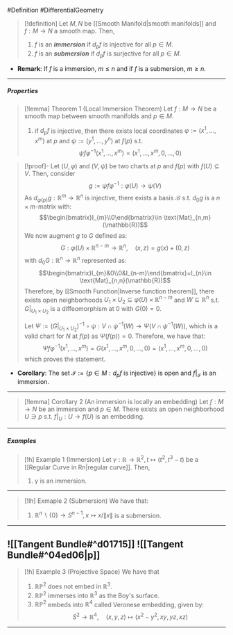 #Definition #DifferentialGeometry 

> [!definition]
> Let $M,N$ be [[Smooth Manifold|smooth manifolds]] and $f:M\to N$ a smooth map. Then, 
> 1. $f$ is an ***immersion*** if $d_{p}f$ is injective for all $p\in M$.
> 2. $f$ is an ***submersion*** if $d_{p}f$ is surjective for all $p\in M$.
- **Remark**: If $f$ is a immersion, $m\leq n$ and if $f$ is a submersion, $m\geq n$.
---
##### Properties
> [!lemma] Theorem 1 (Local Immersion Theorem)
> Let $f:M\to N$ be a smooth map between smooth manifolds and $p\in M$.
> 1. if $d_{p}f$ is injective, then there exists local coordinates $\varphi:=(x^1,\dots,x^m)$ at $p$ and $\psi:=(y^1,\dots,y^n)$ at $f(p)$ s.t. $$\psi f\varphi ^{-1}(x^1,\dots,x^m)=(x^1,\dots,x^m,0,\dots,0)$$

> [!proof]-
> Let $(U,\varphi)$ and $(V,\psi)$ be two charts at $p$ and $f(p)$ with $f(U)\subseteq V$. Then, consider $$g:=\psi f\varphi ^{-1}:\varphi(U)\to \psi(V)$$As $d_{\varphi(p)}g:\mathbb{R}^m\to \mathbb{R}^n$ is injective, there exists a basis $\mathcal{B}$ s.t. $d_{0}g$ is a $n\times m$-matrix with: $$\begin{bmatrix}I_{m}\\0\end{bmatrix}\in \text{Mat}_{n,m}(\mathbb{R})$$We now augment $g$ to $G$ defined as: $$G:\varphi(U)\times \mathbb{R}^{n-m}\to \mathbb{R}^{n},\quad (x,z)=g(x)+(0,z)$$with $d_{0}G:\mathbb{R}^n\to \mathbb{R}^n$ represented as: $$\begin{bmatrix}I_{m}&0\\0&I_{n-m}\end{bmatrix}=I_{n}\in \text{Mat}_{n,n}(\mathbb{R})$$Therefore, by [[Smooth Function|Inverse function theorem]], there exists open neighborhoods $U_{1}\times U_{2}\subseteq \varphi(U)\times \mathbb{R}^{n-m}$ and $W\subseteq \mathbb{R}^{n}$ s.t. $G|_{U_{1}\times U_{2}}$ is a diffeomorphism at $0$ with $G(0)=0$. 
> 
> Let $\Psi:=(G|_{U_{1}\times U_{2}})^{-1}\circ\psi:V\cap \psi ^{-1}(W)\to \Psi(V\cap \psi ^{-1}(W))$, which is a valid chart for $N$ at $f(p)$ as $\Psi(f(p))=0$. Therefore, we have that: $$\Psi f\varphi ^{-1}(x^1,\dots,x^m)=G(x^1,\dots,x^m,0,\dots,0)=(x^1,\dots,x^m,0,\dots,0)$$which proves the statement.
- **Corollary**: The set $\mathcal{I}:=\{ p\in M: d_{p}f\text{ is injective}\}$ is open and $f|_{\mathcal{I}}$ is an immersion.
---
> [!lemma] Corollary 2 (An immersion is locally an embedding)
> Let $f:M\to N$ be an immersion and $p\in M$. There exists an open neighborhood $U\ni p$ s.t. $f|_{U}:U\to f(U)$ is an embedding. 
---
##### Examples
> [!h] Example 1 (Immersion)
> Let $\gamma:\mathbb{R}\to \mathbb{R}^{2},t\mapsto(t^2,t^3-t)$ be a [[Regular Curve in Rn|regular curve]]. Then, 
> 1. $\gamma$ is an immersion.
---
> [!lh] Exmaple 2 (Submersion)
> We have that:
> 1. $\mathbb{R}^n\backslash\{ 0 \}\to S^{n-1},x\mapsto x /\|x\|$ is a submersion.
---
![[Tangent Bundle#^d01715]]
![[Tangent Bundle#^04ed06|p]]
---
> [!h] Example 3 (Projective Space)
> We have that
> 1. $\mathbb{R}\mathbb{P}^2$ does not embed in $\mathbb{R}^3$.
> 2. $\mathbb{R}\mathbb{P}^2$ immerses into $\mathbb{R}^3$ as the Boy's surface.
> 3. $\mathbb{R}\mathbb{P}^{2}$ embeds into $\mathbb{R}^4$ called Veronese embedding, given by: $$S^2\to \mathbb{R}^4,\quad (x,y,z)\mapsto(x^{2}-y^{2},xy,yz,xz)$$
---
